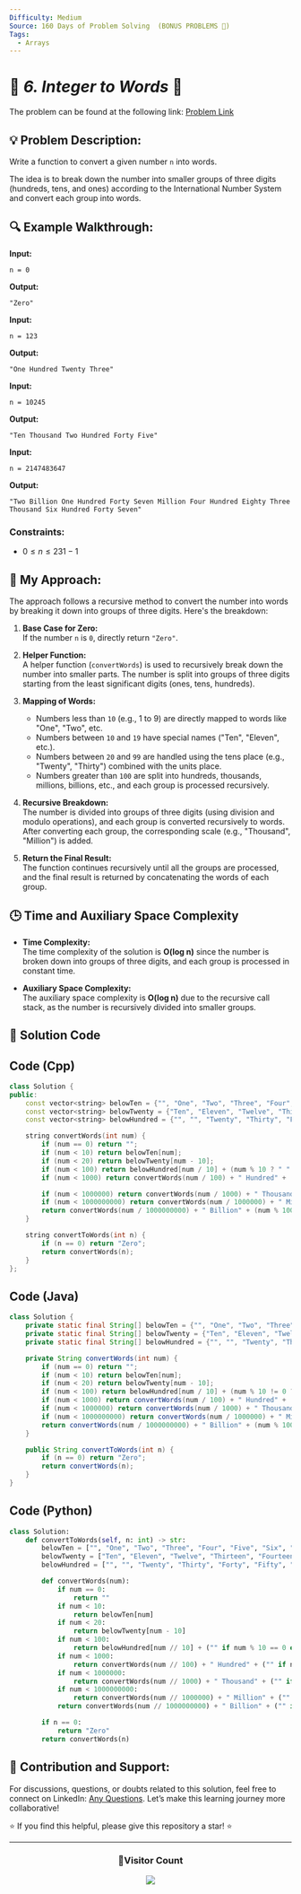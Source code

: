```yaml
---
Difficulty: Medium
Source: 160 Days of Problem Solving  (BONUS PROBLEMS 🎁)
Tags:
  - Arrays
---
```


# 🚀 _6. Integer to Words_ 🧠

The problem can be found at the following link: [Problem Link](https://www.geeksforgeeks.org/batch/gfg-160-problems/track/string-bonus-problems/problem/number-to-words0335)

## 💡 **Problem Description:**

Write a function to convert a given number `n` into words.

The idea is to break down the number into smaller groups of three digits (hundreds, tens, and ones) according to the International Number System and convert each group into words.

## 🔍 Example Walkthrough:

**Input:**

```
n = 0
```

**Output:**

```
"Zero"
```

**Input:**

```
n = 123
```

**Output:**

```
"One Hundred Twenty Three"
```

**Input:**

```
n = 10245
```

**Output:**

```
"Ten Thousand Two Hundred Forty Five"
```

**Input:**

```
n = 2147483647
```

**Output:**

```
"Two Billion One Hundred Forty Seven Million Four Hundred Eighty Three Thousand Six Hundred Forty Seven"
```

### Constraints:

- $0 ≤ n ≤ 231 - 1$

## 🎯 **My Approach:**

The approach follows a recursive method to convert the number into words by breaking it down into groups of three digits. Here's the breakdown:

1. **Base Case for Zero:**  
   If the number `n` is `0`, directly return `"Zero"`.

2. **Helper Function:**  
   A helper function (`convertWords`) is used to recursively break down the number into smaller parts. The number is split into groups of three digits starting from the least significant digits (ones, tens, hundreds).

3. **Mapping of Words:**

   - Numbers less than `10` (e.g., 1 to 9) are directly mapped to words like "One", "Two", etc.
   - Numbers between `10` and `19` have special names ("Ten", "Eleven", etc.).
   - Numbers between `20` and `99` are handled using the tens place (e.g., "Twenty", "Thirty") combined with the units place.
   - Numbers greater than `100` are split into hundreds, thousands, millions, billions, etc., and each group is processed recursively.

4. **Recursive Breakdown:**  
   The number is divided into groups of three digits (using division and modulo operations), and each group is converted recursively to words. After converting each group, the corresponding scale (e.g., "Thousand", "Million") is added.

5. **Return the Final Result:**  
   The function continues recursively until all the groups are processed, and the final result is returned by concatenating the words of each group.

## 🕒 **Time and Auxiliary Space Complexity**

- **Time Complexity:**  
   The time complexity of the solution is **O(log n)** since the number is broken down into groups of three digits, and each group is processed in constant time.

- **Auxiliary Space Complexity:**  
   The auxiliary space complexity is **O(log n)** due to the recursive call stack, as the number is recursively divided into smaller groups.

## 📝 **Solution Code**

## Code (Cpp)

```cpp
class Solution {
public:
    const vector<string> belowTen = {"", "One", "Two", "Three", "Four", "Five", "Six", "Seven", "Eight", "Nine"};
    const vector<string> belowTwenty = {"Ten", "Eleven", "Twelve", "Thirteen", "Fourteen", "Fifteen", "Sixteen", "Seventeen", "Eighteen", "Nineteen"};
    const vector<string> belowHundred = {"", "", "Twenty", "Thirty", "Forty", "Fifty", "Sixty", "Seventy", "Eighty", "Ninety"};

    string convertWords(int num) {
        if (num == 0) return "";
        if (num < 10) return belowTen[num];
        if (num < 20) return belowTwenty[num - 10];
        if (num < 100) return belowHundred[num / 10] + (num % 10 ? " " + convertWords(num % 10) : "");
        if (num < 1000) return convertWords(num / 100) + " Hundred" + (num % 100 ? " " + convertWords(num % 100) : "");

        if (num < 1000000) return convertWords(num / 1000) + " Thousand" + (num % 1000 ? " " + convertWords(num % 1000) : "");
        if (num < 1000000000) return convertWords(num / 1000000) + " Million" + (num % 1000000 ? " " + convertWords(num % 1000000) : "");
        return convertWords(num / 1000000000) + " Billion" + (num % 1000000000 ? " " + convertWords(num % 1000000000) : "");
    }

    string convertToWords(int n) {
        if (n == 0) return "Zero";
        return convertWords(n);
    }
};
```

## Code (Java)

```java
class Solution {
    private static final String[] belowTen = {"", "One", "Two", "Three", "Four", "Five", "Six", "Seven", "Eight", "Nine"};
    private static final String[] belowTwenty = {"Ten", "Eleven", "Twelve", "Thirteen", "Fourteen", "Fifteen", "Sixteen", "Seventeen", "Eighteen", "Nineteen"};
    private static final String[] belowHundred = {"", "", "Twenty", "Thirty", "Forty", "Fifty", "Sixty", "Seventy", "Eighty", "Ninety"};

    private String convertWords(int num) {
        if (num == 0) return "";
        if (num < 10) return belowTen[num];
        if (num < 20) return belowTwenty[num - 10];
        if (num < 100) return belowHundred[num / 10] + (num % 10 != 0 ? " " + convertWords(num % 10) : "");
        if (num < 1000) return convertWords(num / 100) + " Hundred" + (num % 100 != 0 ? " " + convertWords(num % 100) : "");
        if (num < 1000000) return convertWords(num / 1000) + " Thousand" + (num % 1000 != 0 ? " " + convertWords(num % 1000) : "");
        if (num < 1000000000) return convertWords(num / 1000000) + " Million" + (num % 1000000 != 0 ? " " + convertWords(num % 1000000) : "");
        return convertWords(num / 1000000000) + " Billion" + (num % 1000000000 != 0 ? " " + convertWords(num % 1000000000) : "");
    }

    public String convertToWords(int n) {
        if (n == 0) return "Zero";
        return convertWords(n);
    }
}
```

## Code (Python)

```python
class Solution:
    def convertToWords(self, n: int) -> str:
        belowTen = ["", "One", "Two", "Three", "Four", "Five", "Six", "Seven", "Eight", "Nine"]
        belowTwenty = ["Ten", "Eleven", "Twelve", "Thirteen", "Fourteen", "Fifteen", "Sixteen", "Seventeen", "Eighteen", "Nineteen"]
        belowHundred = ["", "", "Twenty", "Thirty", "Forty", "Fifty", "Sixty", "Seventy", "Eighty", "Ninety"]

        def convertWords(num):
            if num == 0:
                return ""
            if num < 10:
                return belowTen[num]
            if num < 20:
                return belowTwenty[num - 10]
            if num < 100:
                return belowHundred[num // 10] + ("" if num % 10 == 0 else " " + convertWords(num % 10))
            if num < 1000:
                return convertWords(num // 100) + " Hundred" + ("" if num % 100 == 0 else " " + convertWords(num % 100))
            if num < 1000000:
                return convertWords(num // 1000) + " Thousand" + ("" if num % 1000 == 0 else " " + convertWords(num % 1000))
            if num < 1000000000:
                return convertWords(num // 1000000) + " Million" + ("" if num % 1000000 == 0 else " " + convertWords(num % 1000000))
            return convertWords(num // 1000000000) + " Billion" + ("" if num % 1000000000 == 0 else " " + convertWords(num % 1000000000))

        if n == 0:
            return "Zero"
        return convertWords(n)
```

## 🎯 Contribution and Support:

For discussions, questions, or doubts related to this solution, feel free to connect on LinkedIn: [Any Questions](https://www.linkedin.com/in/patel-hetkumar-sandipbhai-8b110525a/). Let’s make this learning journey more collaborative!

⭐ If you find this helpful, please give this repository a star! ⭐

---

<div align="center">
  <h3><b>📍Visitor Count</b></h3>
</div>

<p align="center">
  <img src="https://visitor-badge.laobi.icu/badge?page_id=Hunterdii.GeeksforGeeks-POTD" />
</p>
